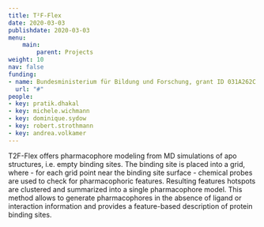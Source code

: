 ```yaml
---
title: T²F-Flex
date: 2020-03-03
publishdate: 2020-03-03
menu:
    main:
        parent: Projects
weight: 10
nav: false
funding:
- name: Bundesministerium für Bildung und Forschung, grant ID 031A262C
  url: "#"
people:
- key: pratik.dhakal
- key: michele.wichmann
- key: dominique.sydow
- key: robert.strothmann
- key: andrea.volkamer
---
```


T2F-Flex offers pharmacophore modeling from MD simulations of apo structures, i.e. empty binding sites.
The binding site is placed into a grid, where - for each grid point near the binding site surface -
chemical probes are used to check for pharmacophoric features. Resulting features hotspots are clustered and
summarized into a single pharmacophore model. This method allows to generate pharmacophores in the absence of ligand
or interaction information and provides a feature-based description of protein binding sites.
